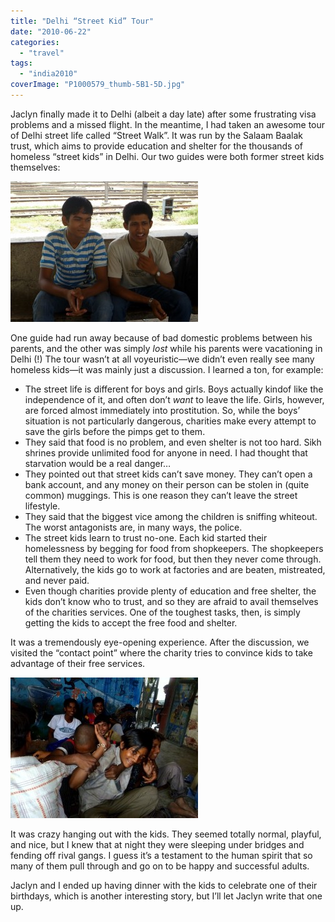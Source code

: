```yaml
---
title: "Delhi “Street Kid” Tour"
date: "2010-06-22"
categories: 
  - "travel"
tags: 
  - "india2010"
coverImage: "P1000579_thumb-5B1-5D.jpg"
---
```


Jaclyn finally made it to Delhi (albeit a day late) after some frustrating visa problems and a missed flight. In the meantime, I had taken an awesome tour of Delhi street life called “Street Walk”. It was run by the Salaam Baalak trust, which aims to provide education and shelter for the thousands of homeless “street kids” in Delhi. Our two guides were both former street kids themselves:

[![P1000579](images/P1000579_thumb-5B1-5D-300x225.jpg "P1000579")](http://www.rdchambers.net/wp-content/uploads/2010/06/P1000579_thumb-5B1-5D.jpg)

One guide had run away because of bad domestic problems between his parents, and the other was simply _lost_ while his parents were vacationing in Delhi (!) The tour wasn’t at all voyeuristic—we didn’t even really see many homeless kids—it was mainly just a discussion. I learned a ton, for example:

- The street life is different for boys and girls. Boys actually kindof like the independence of it, and often don’t _want_ to leave the life. Girls, however, are forced almost immediately into prostitution. So, while the boys’ situation is not particularly dangerous, charities make every attempt to save the girls before the pimps get to them.
- They said that food is no problem, and even shelter is not too hard. Sikh shrines provide unlimited food for anyone in need. I had thought that starvation would be a real danger…
- They pointed out that street kids can’t save money. They can’t open a bank account, and any money on their person can be stolen in (quite common) muggings. This is one reason they can’t leave the street lifestyle.
- They said that the biggest vice among the children is sniffing whiteout. The worst antagonists are, in many ways, the police.
- The street kids learn to trust no-one. Each kid started their homelessness by begging for food from shopkeepers. The shopkeepers tell them they need to work for food, but then they never come through. Alternatively, the kids go to work at factories and are beaten, mistreated, and never paid.
- Even though charities provide plenty of education and free shelter, the kids don’t know who to trust, and so they are afraid to avail themselves of the charities services. One of the toughest tasks, then, is simply getting the kids to accept the free food and shelter.

It was a tremendously eye-opening experience. After the discussion, we visited the “contact point” where the charity tries to convince kids to take advantage of their free services.

[![P1000584](images/P1000584_thumb-5B1-5D-300x225.jpg "P1000584")](http://www.rdchambers.net/wp-content/uploads/2010/06/P1000584_thumb-5B1-5D.jpg)

It was crazy hanging out with the kids. They seemed totally normal, playful, and nice, but I knew that at night they were sleeping under bridges and fending off rival gangs. I guess it’s a testament to the human spirit that so many of them pull through and go on to be happy and successful adults.

Jaclyn and I ended up having dinner with the kids to celebrate one of their birthdays, which is another interesting story, but I’ll let Jaclyn write that one up.
